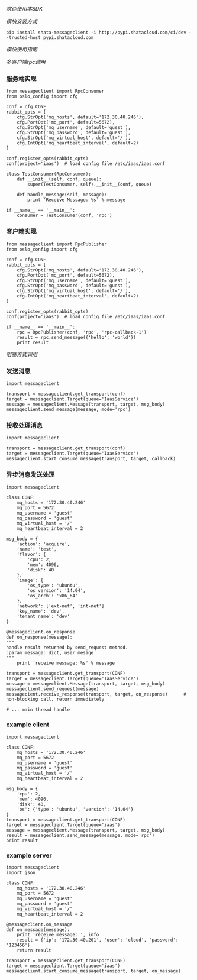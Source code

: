 *欢迎使用本SDK*

*模块安装方式*

    pip install shata-messageclient -i http://pypi.shatacloud.com/ci/dev --trusted-host pypi.shatacloud.com
    
*模块使用指南*


*多客户端rpc调用*

### 服务端实现
    from messageclient import RpcConsumer
    from oslo_config import cfg

    conf = cfg.CONF
    rabbit_opts = [
        cfg.StrOpt('mq_hosts', default='172.30.40.246'),
        cfg.PortOpt('mq_port', default=5672),
        cfg.StrOpt('mq_username', default='guest'),
        cfg.StrOpt('mq_password', default='guest'),
        cfg.StrOpt('mq_virtual_host', default='/'),
        cfg.IntOpt('mq_heartbeat_interval', default=2)
    ]

    conf.register_opts(rabbit_opts)
    conf(project='iaas')  # load config file /etc/iaas/iaas.conf

    class TestConsumer(RpcConsumer):
        def __init__(self, conf, queue):
            super(TestConsumer, self).__init__(conf, queue)
        
        def handle_message(self, message):
            print 'Receive Message: %s' % message

    if __name__ == '__main__':
        consumer = TestConsumer(conf, 'rpc')

### 客户端实现
    from messageclient import PpcPublisher
    from oslo_config import cfg

    conf = cfg.CONF
    rabbit_opts = [
        cfg.StrOpt('mq_hosts', default='172.30.40.246'),
        cfg.PortOpt('mq_port', default=5672),
        cfg.StrOpt('mq_username', default='guest'),
        cfg.StrOpt('mq_password', default='guest'),
        cfg.StrOpt('mq_virtual_host', default='/'),
        cfg.IntOpt('mq_heartbeat_interval', default=2)
    ]

    conf.register_opts(rabbit_opts)
    conf(project='iaas')  # load config file /etc/iaas/iaas.conf
        
    if __name__ == '__main__':
        rpc = RpcPublisher(conf, 'rpc', 'rpc-callback-1')
        result = rpc.send_message({'hello': 'world'})
        print result
            
            
            
            

*阻塞方式调用*

### 发送消息

    import messageclient
    
    transport = messageclient.get_transport(conf)
    target = messageclient.Target(queue='IaasService')
    message = messageclient.Message(transport, target, msg_body)
    messageclient.send_message(message, mode='rpc')
    

### 接收处理消息
    
    import messageclient
    
    transport = messageclient.get_transport(conf)
    target = messageclient.Target(queue='IaasService')
    messageclient.start_consume_message(transport, target, callback)


### 异步消息发送处理
    import messageclient

    class CONF:
        mq_hosts = '172.30.40.246'
        mq_port = 5672
        mq_username = 'guest'
        mq_password = 'guest'
        mq_virtual_host = '/'
        mq_heartbeat_interval = 2

    msg_body = {
        'action': 'acquire',
        'name': 'test',
        'flavor': {
            'cpu': 2,
            'mem': 4096,
            'disk': 40
        },
        'image': {
            'os_type': 'ubuntu',
            'os_version': '14.04',
            'os_arch': 'x86_64'
        },
        'network': ['ext-net', 'int-net']
        'key_name': 'dev',
        'tenant_name': 'dev'
    }

    @messageclient.on_response
    def on_response(message):
    """
    handle result returned by send_request method.
    :param message: dict, user mesage
    """
        print 'receive message: %s' % message

    transport = messageclient.get_transport(CONF)
    target = messageclient.Target(queue='IaasService')
    message = messageclient.Message(transport, target, msg_body)
    messageclient.send_request(message)
    messagecient.receive_response(transport, target, on_response)      # non-blocking call, return immediately

    # ... main thread handle

### example client

    import messageclient

    class CONF:
        mq_hosts = '172.30.40.246'
        mq_port = 5672
        mq_username = 'guest'
        mq_password = 'guest'
        mq_virtual_host = '/'
        mq_heartbeat_interval = 2
    
    msg_body = {
        'cpu': 2,
        'mem': 4096,
        'disk': 40,
        'os': {'type': 'ubuntu', 'version': '14.04'}
    }
    transport = messageclient.get_transport(CONF)
    target = messageclient.Target(queue='iaas')
    message = messageclient.Message(transport, target, msg_body)
    result = messageclient.send_message(message, mode='rpc')
    print result
    

### example server

    import messageclient
    import json
    
    class CONF:
        mq_hosts = '172.30.40.246'
        mq_port = 5672
        mq_username = 'guest'
        mq_password = 'guest'
        mq_virtual_host = '/'
        mq_heartbeat_interval = 2
    
    @messageclient.on_message    
    def on_message(message):
        print 'receive message: ', info
        result = {'ip': '172.30.40.201', 'user': 'cloud', 'password': '123456'}
        return result

    transport = messageclient.get_transport(CONF)
    target = messageclient.Target(queue='iaas')
    messageclient.start_consume_message(transport, target, on_message)
    



